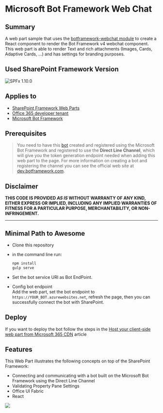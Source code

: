 # Microsoft Bot Framework Web Chat

## Summary

A web part sample that uses the [botframework-webchat module](https://www.npmjs.com/package/botframework-webchat) to create a React component to render the Bot Framework v4 webchat component. This web part is able to render Text and rich attachments (Images, Cards, Adaptive Cards, ...) and has settings for branding purposes.

## Used SharePoint Framework Version

![SPFx 1.10.0](https://img.shields.io/badge/drop-1.10.0-green.svg)

## Applies to

* [SharePoint Framework Web Parts](https://docs.microsoft.com/en-us/sharepoint/dev/spfx/web-parts/overview-client-side-web-parts)
* [Office 365 developer tenant](https://docs.microsoft.com/en-us/sharepoint/dev/spfx/set-up-your-developer-tenant)
* [Microsoft Bot Framework](http://dev.botframework.com)

## Prerequisites

> You need to have this [bot](../bot/) created and registered using the Microsoft Bot Framework and registered to use the **Direct Line Channel**, which will give you the token generation endpoint needed when adding this web part to the page. For more information on creating a bot and registering the channel you can see the official web site at [dev.botframework.com](http://dev.botframework.com).

## Disclaimer

**THIS CODE IS PROVIDED *AS IS* WITHOUT WARRANTY OF ANY KIND, EITHER EXPRESS OR IMPLIED, INCLUDING ANY IMPLIED WARRANTIES OF FITNESS FOR A PARTICULAR PURPOSE, MERCHANTABILITY, OR NON-INFRINGEMENT.**

---

## Minimal Path to Awesome

- Clone this repository
- in the command line run:

  ```bash
  npm install
  gulp serve
  ```

- Set the bot service URI as Bot EndPoint.

- Config bot endpoint \
  Add the web part, set the bot endpoint to `https://YOUR_BOT.azurewebsites.net`, refresh the page, then you can successfully connect the bot with SharePoint.

## Deploy

If you want to deploy the bot follow the steps in the [Host your client-side web part from Microsoft 365 CDN](https://docs.microsoft.com/en-us/sharepoint/dev/spfx/web-parts/get-started/hosting-webpart-from-office-365-cdn) article

## Features

This Web Part illustrates the following concepts on top of the SharePoint Framework:

- Connecting and communicating with a bot built on the Microsoft Bot Framework using the Direct Line Channel
- Validating Property Pane Settings
- Office UI Fabric
- React

<img src="https://telemetry.sharepointpnp.com/sp-dev-fx-webparts/samples/react-bot-framework-secure/webpart" />
